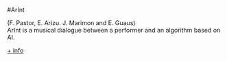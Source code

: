 #ArInt

(F. Pastor, E. Arizu. J. Marimon and E. Guaus)<br>
ArInt is a musical dialogue between a performer and an algorithm based on AI.<br>

<a href="http://sheepdog.es/portfolio/arint" target=0>+ info</a>
